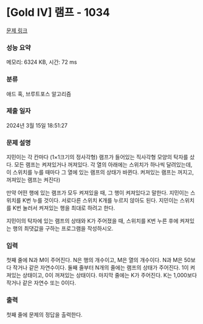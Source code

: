# [Gold IV] 램프 - 1034 

[문제 링크](https://www.acmicpc.net/problem/1034) 

### 성능 요약

메모리: 6324 KB, 시간: 72 ms

### 분류

애드 혹, 브루트포스 알고리즘

### 제출 일자

2024년 3월 15일 18:51:27

### 문제 설명

<p>지민이는 각 칸마다 (1×1크기의 정사각형) 램프가 들어있는 직사각형 모양의 탁자를 샀다. 모든 램프는 켜져있거나 꺼져있다. 각 열의 아래에는 스위치가 하나씩 달려있는데, 이 스위치를 누를 때마다 그 열에 있는 램프의 상태가 바뀐다. 켜져있는 램프는 꺼지고, 꺼져있는 램프는 켜진다)</p>

<p>만약 어떤 행에 있는 램프가 모두 켜져있을 때, 그 행이 켜져있다고 말한다. 지민이는 스위치를 K번 누를 것이다. 서로다른 스위치 K개를 누르지 않아도 된다. 지민이는 스위치를 K번 눌러서 켜져있는 행을 최대로 하려고 한다.</p>

<p>지민이의 탁자에 있는 램프의 상태와 K가 주어졌을 때, 스위치를 K번 누른 후에 켜져있는 행의 최댓값을 구하는 프로그램을 작성하시오.</p>

### 입력 

 <p>첫째 줄에 N과 M이 주어진다. N은 행의 개수이고, M은 열의 개수이다. N과 M은 50보다 작거나 같은 자연수이다. 둘째 줄부터 N개의 줄에는 램프의 상태가 주어진다. 1이 켜져있는 상태이고, 0이 꺼져있는 상태이다. 마지막 줄에는 K가 주어진다. K는 1,000보다 작거나 같은 자연수 또는 0이다.</p>

### 출력 

 <p>첫째 줄에 문제의 정답을 출력한다.</p>

